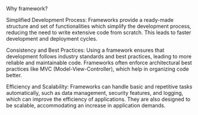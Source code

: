 Why framework?

Simplified Development Process: Frameworks provide a ready-made structure and set of functionalities which simplify the development process, reducing the need to write extensive code from scratch. This leads to faster development and deployment cycles.


Consistency and Best Practices: Using a framework ensures that development follows industry standards and best practices, leading to more reliable and maintainable code. Frameworks often enforce architectural best practices like MVC (Model-View-Controller), which help in organizing code better.


Efficiency and Scalability: Frameworks can handle basic and repetitive tasks automatically, such as data management, security features, and logging, which can improve the efficiency of applications. They are also designed to be scalable, accommodating an increase in application demands.
